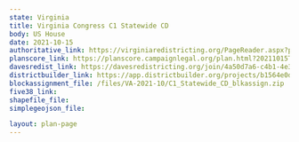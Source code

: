 ```yaml
---
state: Virginia
title: Virginia Congress C1 Statewide CD
body: US House
date: 2021-10-15
authoritative_link: https://virginiaredistricting.org/PageReader.aspx?page=2021PlanData
planscore_link: https://planscore.campaignlegal.org/plan.html?20211015T151529.914116648Z
davesredist_link: https://davesredistricting.org/join/4a50d7a6-c4b1-4e3b-ad5d-e37e05c65692
districtbuilder_link: https://app.districtbuilder.org/projects/b1564e0d-c980-4f23-8d59-33f9009932d5
blockassignment_file: /files/VA-2021-10/C1_Statewide_CD_blkassign.zip
five38_link:
shapefile_file:
simplegeojson_file:

layout: plan-page
---
```

